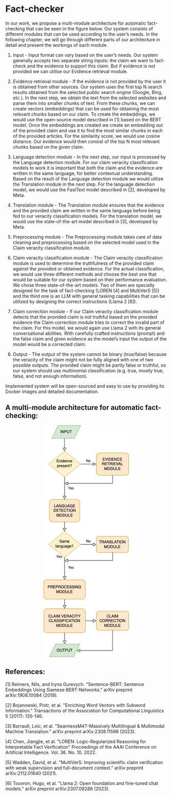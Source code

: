 # Fact-checker

In our work, we propose a multi-module architecture for automatic fact-checking that can be seen in the figure below. Our system consists of different modules that can be used according to the user’s needs. In the following chapter, we will go through different parts of our architecture in detail and present the workings of each module.

1. Input - Input format can vary based on the user’s needs. Our system generally accepts two separate string inputs: the claim we want to fact-check and the evidence to support this claim. But if evidence is not provided we can utilise our Evidence retrieval module.

2. Evidence retrieval module - If the evidence is not provided by the user it is obtained from other sources. Our system uses the first top N search results obtained from the selected public search engine (Google, Bing, etc.). In the next step, we obtain the text from the selected websites and parse them into smaller chunks of text. From these chunks, we can create vectors (embeddings) that can be used for obtaining the most relevant chunks based on our claim. To create the embeddings, we would use the open-source model described in [1] based on the BERT model. Once the embeddings are created we create an embedding out of the provided claim and use it to find the most similar chunks in each of the provided articles. For the similarity score, we would use cosine distance. Our evidence would then consist of the top N most relevant chunks based on the given claim.

3. Language detection module - In the next step, our input is processed by the Language detection module. For our claim veracity classification models to work it is important that both the claim and the evidence are written in the same language, for better contextual understanding. Based on the result of the Language detection module we would utilize the Translation module in the next step. For the language detection model, we would use the FastText model described in [2], developed by Meta.

4. Translation module - The Translation module ensures that the evidence and the provided claim are written in the same language before being fed to our veracity classification models. For the translation model, we would use the state-of-the-art model described in [3], developed by Meta.

5. Preprocessing module - The Preprocessing module takes care of data cleaning and preprocessing based on the selected model used in the Claim veracity classification module.

6. Claim veracity classification module - The Claim veracity classification module is used to determine the truthfulness of the provided claim against the provided or obtained evidence. For the actual classification, we would use three different methods and choose the best one that would be suitable for our system based on their performance evaluation. We chose three state-of-the-art models. Two of them are specially designed for the task of fact-checking (LOREN [4] and MultiVerS [5]) and the third one is an LLM with general tasking capabilities that can be utilized by designing the correct instructions (Llama 2 [6]).

7. Claim correction module - If our Claim veracity classification module detects that the provided claim is not truthful based on the provided evidence the Claim correction module tries to correct the invalid part of the claim. For this model, we would again use Llama 2 with its general conversational abilities. With carefully crafted instructions (prompt) and the false claim and given evidence as the model’s input the output of the model would be a corrected claim.

8. Output - The output of the system cannot be binary (true/false) because the veracity of the claim might not be fully aligned with one of two possible outputs. The provided claim might be partly false or truthful, so our system should use multinomial classification (e.g. true, mostly true, false, and not enough information).

Implemented system will be open-sourced and easy to use by providing its Docker images and detailed documentation.

## A multi-module architecture for automatic fact-checking:

<p align="center">
  <img src="assets/fact-checker.jpg"/>
</p>

## References:

[1] Reimers, Nils, and Iryna Gurevych. "Sentence-BERT: Sentence Embeddings Using Siamese BERT-Networks." arXiv preprint arXiv:1908.10084 (2019).

[2] Bojanowski, Piotr, et al. "Enriching Word Vectors with Subword Information." Transactions of the Association for Computational Linguistics 5 (2017): 135-146.

[3] Barrault, Loïc, et al. "SeamlessM4T-Massively Multilingual & Multimodal Machine Translation." arXiv preprint arXiv:2308.11596 (2023).

[4] Chen, Jiangjie, et al. "LOREN: Logic-Regularized Reasoning for Interpretable Fact Verification" Proceedings of the AAAI Conference on Artificial Intelligence. Vol. 36. No. 10. 2022.

[5] Wadden, David, et al. "MultiVerS: Improving scientific claim verification with weak supervision and full-document context." arXiv preprint arXiv:2112.01640 (2021).

[6] Touvron, Hugo, et al. "Llama 2: Open foundation and fine-tuned chat models." arXiv preprint arXiv:2307.09288 (2023).
